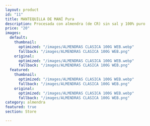```yaml
---
layout: product
id: "11"
title: MANTEQUILLA DE MANÍ Pura
description: Procesada con almendra (de CR) sin sal y 100% puro
price: "20"
images:
  default:
    thumbnail:
      optimized: "/images/ALMENDRAS CLASICA 100G WEB.webp"
      fallback: "/images/ALMENDRAS CLASICA 100G WEB.png"
    original:
      optimized: "/images/ALMENDRAS CLASICA 100G WEB.webp"
      fallback: "/images/ALMENDRAS CLASICA 100G WEB.png"
  featured:
    thumbnail:
      optimized: "/images/ALMENDRAS CLASICA 100G WEB.webp"
      fallback: "/images/ALMENDRAS CLASICA 100G WEB.png"
    original:
      optimized: "/images/ALMENDRAS CLASICA 100G WEB.webp"
      fallback: "/images/ALMENDRAS CLASICA 100G WEB.png"
category: almendra
featured: true
section: Store

---
```

